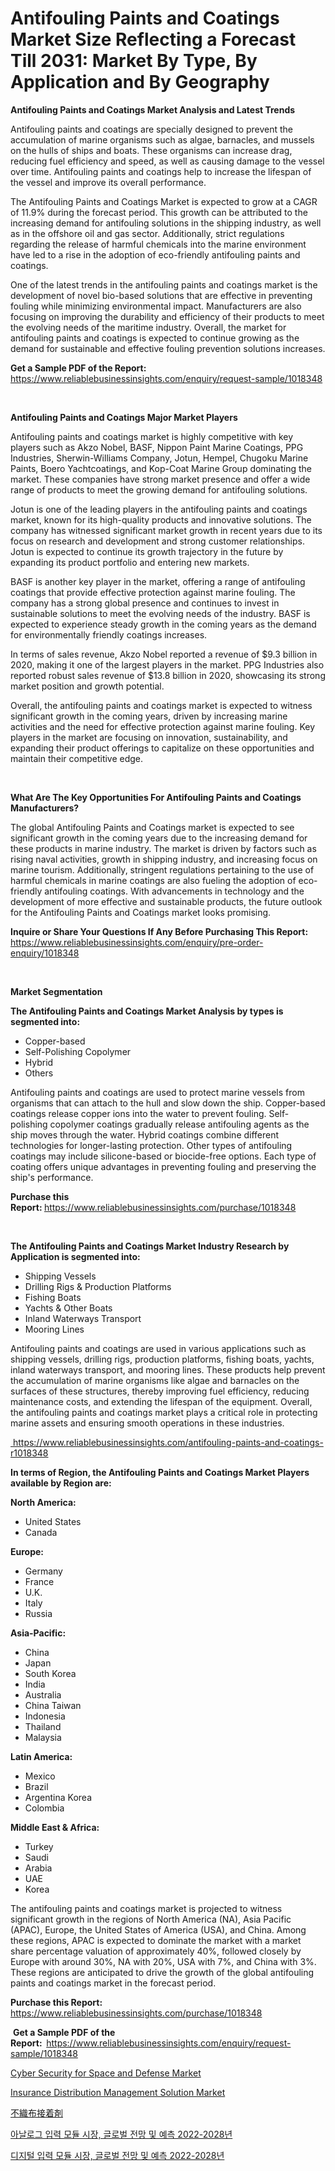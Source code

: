 <p><h1>Antifouling Paints and Coatings Market Size Reflecting a Forecast Till 2031: Market By Type, By Application and By Geography</h1></p><p><strong>Antifouling Paints and Coatings Market Analysis and Latest Trends</strong></p>
<p><p>Antifouling paints and coatings are specially designed to prevent the accumulation of marine organisms such as algae, barnacles, and mussels on the hulls of ships and boats. These organisms can increase drag, reducing fuel efficiency and speed, as well as causing damage to the vessel over time. Antifouling paints and coatings help to increase the lifespan of the vessel and improve its overall performance.</p><p>The Antifouling Paints and Coatings Market is expected to grow at a CAGR of 11.9% during the forecast period. This growth can be attributed to the increasing demand for antifouling solutions in the shipping industry, as well as in the offshore oil and gas sector. Additionally, strict regulations regarding the release of harmful chemicals into the marine environment have led to a rise in the adoption of eco-friendly antifouling paints and coatings.</p><p>One of the latest trends in the antifouling paints and coatings market is the development of novel bio-based solutions that are effective in preventing fouling while minimizing environmental impact. Manufacturers are also focusing on improving the durability and efficiency of their products to meet the evolving needs of the maritime industry. Overall, the market for antifouling paints and coatings is expected to continue growing as the demand for sustainable and effective fouling prevention solutions increases.</p></p>
<p><strong>Get a Sample PDF of the Report:&nbsp;</strong> <a href="https://www.reliablebusinessinsights.com/enquiry/request-sample/1018348">https://www.reliablebusinessinsights.com/enquiry/request-sample/1018348</a></p>
<p>&nbsp;</p>
<p><strong>Antifouling Paints and Coatings Major Market Players</strong></p>
<p><p>Antifouling paints and coatings market is highly competitive with key players such as Akzo Nobel, BASF, Nippon Paint Marine Coatings, PPG Industries, Sherwin-Williams Company, Jotun, Hempel, Chugoku Marine Paints, Boero Yachtcoatings, and Kop-Coat Marine Group dominating the market. These companies have strong market presence and offer a wide range of products to meet the growing demand for antifouling solutions.</p><p>Jotun is one of the leading players in the antifouling paints and coatings market, known for its high-quality products and innovative solutions. The company has witnessed significant market growth in recent years due to its focus on research and development and strong customer relationships. Jotun is expected to continue its growth trajectory in the future by expanding its product portfolio and entering new markets.</p><p>BASF is another key player in the market, offering a range of antifouling coatings that provide effective protection against marine fouling. The company has a strong global presence and continues to invest in sustainable solutions to meet the evolving needs of the industry. BASF is expected to experience steady growth in the coming years as the demand for environmentally friendly coatings increases.</p><p>In terms of sales revenue, Akzo Nobel reported a revenue of $9.3 billion in 2020, making it one of the largest players in the market. PPG Industries also reported robust sales revenue of $13.8 billion in 2020, showcasing its strong market position and growth potential.</p><p>Overall, the antifouling paints and coatings market is expected to witness significant growth in the coming years, driven by increasing marine activities and the need for effective protection against marine fouling. Key players in the market are focusing on innovation, sustainability, and expanding their product offerings to capitalize on these opportunities and maintain their competitive edge.</p></p>
<p>&nbsp;</p>
<p><strong>What Are The Key Opportunities For Antifouling Paints and Coatings Manufacturers?</strong></p>
<p><p>The global Antifouling Paints and Coatings market is expected to see significant growth in the coming years due to the increasing demand for these products in marine industry. The market is driven by factors such as rising naval activities, growth in shipping industry, and increasing focus on marine tourism. Additionally, stringent regulations pertaining to the use of harmful chemicals in marine coatings are also fueling the adoption of eco-friendly antifouling coatings. With advancements in technology and the development of more effective and sustainable products, the future outlook for the Antifouling Paints and Coatings market looks promising.</p></p>
<p><strong>Inquire or Share Your Questions If Any Before Purchasing This Report:</strong> <a href="https://www.reliablebusinessinsights.com/enquiry/pre-order-enquiry/1018348">https://www.reliablebusinessinsights.com/enquiry/pre-order-enquiry/1018348</a></p>
<p>&nbsp;</p>
<p><strong>Market Segmentation</strong></p>
<p><strong>The Antifouling Paints and Coatings Market Analysis by types is segmented into:</strong></p>
<p><ul><li>Copper-based</li><li>Self-Polishing Copolymer</li><li>Hybrid</li><li>Others</li></ul></p>
<p><p>Antifouling paints and coatings are used to protect marine vessels from organisms that can attach to the hull and slow down the ship. Copper-based coatings release copper ions into the water to prevent fouling. Self-polishing copolymer coatings gradually release antifouling agents as the ship moves through the water. Hybrid coatings combine different technologies for longer-lasting protection. Other types of antifouling coatings may include silicone-based or biocide-free options. Each type of coating offers unique advantages in preventing fouling and preserving the ship's performance.</p></p>
<p><strong>Purchase this Report:&nbsp;</strong><a href="https://www.reliablebusinessinsights.com/purchase/1018348">https://www.reliablebusinessinsights.com/purchase/1018348</a></p>
<p>&nbsp;</p>
<p><strong>The Antifouling Paints and Coatings Market Industry Research by Application is segmented into:</strong></p>
<p><ul><li>Shipping Vessels</li><li>Drilling Rigs & Production Platforms</li><li>Fishing Boats</li><li>Yachts & Other Boats</li><li>Inland Waterways Transport</li><li>Mooring Lines</li></ul></p>
<p><p>Antifouling paints and coatings are used in various applications such as shipping vessels, drilling rigs, production platforms, fishing boats, yachts, inland waterways transport, and mooring lines. These products help prevent the accumulation of marine organisms like algae and barnacles on the surfaces of these structures, thereby improving fuel efficiency, reducing maintenance costs, and extending the lifespan of the equipment. Overall, the antifouling paints and coatings market plays a critical role in protecting marine assets and ensuring smooth operations in these industries.</p></p>
<p><a href="https://www.reliablebusinessinsights.com/antifouling-paints-and-coatings-r1018348">&nbsp;https://www.reliablebusinessinsights.com/antifouling-paints-and-coatings-r1018348</a></p>
<p><strong>In terms of Region, the Antifouling Paints and Coatings Market Players available by Region are:</strong></p>
<p>
    <p> <strong> North America: </strong>
        <ul>
            <li>United States</li>
            <li>Canada</li>
        </ul>
        </p> 
    <p> <strong> Europe: </strong>
        <ul>
            <li>Germany</li>
            <li>France</li>
            <li>U.K.</li>
            <li>Italy</li>
            <li>Russia</li>
        </ul>
        </p> 
    <p> <strong> Asia-Pacific: </strong>
        <ul>
            <li>China</li>
            <li>Japan</li>
            <li>South Korea</li>
            <li>India</li>
            <li>Australia</li>
            <li>China Taiwan</li>
            <li>Indonesia</li>
            <li>Thailand</li>
            <li>Malaysia</li>
        </ul>
        </p> 
    <p> <strong> Latin America: </strong>
        <ul>
            <li>Mexico</li>
            <li>Brazil</li>
            <li>Argentina Korea</li>
            <li>Colombia</li>
        </ul>
        </p> 
    <p> <strong> Middle East & Africa: </strong>
        <ul>
            <li>Turkey</li>
            <li>Saudi</li>
            <li>Arabia</li>
            <li>UAE</li>
            <li>Korea</li>
        </ul>
    </p>
    </p>
<p><p>The antifouling paints and coatings market is projected to witness significant growth in the regions of North America (NA), Asia Pacific (APAC), Europe, the United States of America (USA), and China. Among these regions, APAC is expected to dominate the market with a market share percentage valuation of approximately 40%, followed closely by Europe with around 30%, NA with 20%, USA with 7%, and China with 3%. These regions are anticipated to drive the growth of the global antifouling paints and coatings market in the forecast period.</p></p>
<p><strong>Purchase this Report: </strong><a href="https://www.reliablebusinessinsights.com/purchase/1018348">https://www.reliablebusinessinsights.com/purchase/1018348</a></p>
<p>&nbsp;<strong>Get a Sample PDF of the Report:&nbsp;&nbsp;</strong><a href="https://www.reliablebusinessinsights.com/enquiry/request-sample/1018348">https://www.reliablebusinessinsights.com/enquiry/request-sample/1018348</a></p>
<p><strong></strong></p>
<p><p><a href="https://www.linkedin.com/pulse/cyber-security-space-defense-market-exploring-share-trends-cbnac">Cyber Security for Space and Defense Market</a></p><p><a href="https://www.linkedin.com/pulse/insurance-distribution-management-solution-market-share-evolution-3vsoc">Insurance Distribution Management Solution Market</a></p><p><a href="https://medium.com/@oliveyew35/%E9%9D%9E%E7%B9%94%E5%B8%83%E6%8E%A5%E7%9D%80%E5%89%A4%E5%B8%82%E5%A0%B4%E3%82%B7%E3%82%A7%E3%82%A2%E3%81%A8%E7%AB%B6%E4%BA%89%E7%92%B0%E5%A2%83%E3%81%AB%E9%96%A2%E3%81%99%E3%82%8B%E6%B4%9E%E5%AF%9F-2024%E5%B9%B4%E3%81%8B%E3%82%892031%E5%B9%B4%E3%81%BE%E3%81%A7%E3%81%AE%E6%9C%9F%E9%96%93-15be91c2f8de">不織布接着剤</a></p><p><a href="https://medium.com/@rahiboni7_88509/%EC%95%84%EB%82%A0%EB%A1%9C%EA%B7%B8-%EC%9E%85%EB%A0%A5-%EB%AA%A8%EB%93%88-%EC%8B%9C%EC%9E%A5-%EA%B8%80%EB%A1%9C%EB%B2%8C-%EC%A0%84%EB%A7%9D-%EB%B0%8F-2022-2028-%EC%8B%9C%EC%9E%A5-%EC%A1%B0%EC%82%AC-%EB%B3%B4%EA%B3%A0%EC%84%9C%EC%97%90%EB%8A%94-2024%EB%85%84%EB%B6%80%ED%84%B0-2031%EB%85%84%EA%B9%8C%EC%A7%80-%EC%98%88%EC%B8%A1%EB%90%9C-%EC%97%B0%ED%8F%89%EA%B7%A0-%EC%84%B1%EC%9E%A5%EB%A5%A0%EC%9D%B4-%EC%9D%B8-%EC%8B%9C%EC%9E%A5-%EA%B7%9C%EB%AA%A8-%EC%A0%90%EC%9C%A0%EC%9C%A8-%EB%B0%8F-%EC%84%B1%EC%9E%A5%EB%A5%A0%EC%97%90-%EB%8C%80%ED%95%9C-d77c25846bbf">아날로그 입력 모듈 시장, 글로벌 전망 및 예측 2022-2028년</a></p><p><a href="https://medium.com/@rahiboni7_88509/%EB%94%94%EC%A7%80%ED%84%B8-%EC%9E%85%EB%A0%A5-%EB%AA%A8%EB%93%88-%EC%8B%9C%EC%9E%A5-%EA%B8%80%EB%A1%9C%EB%B2%8C-%EC%A0%84%EB%A7%9D-%EB%B0%8F-%EC%98%88%EC%B8%A1-2022-2028-%EC%8B%9C%EC%9E%A5-%EB%8F%99%ED%96%A5-%EB%B0%8F-%EB%B6%84%EC%84%9D-%EB%AF%B8%EB%9E%98-%EC%84%B1%EC%9E%A5%EC%9D%84-%EC%9C%84%ED%95%9C-%EA%B8%B0%ED%9A%8C-%EB%B0%8F-%EB%8F%84%EC%A0%84-%EC%9A%94%EC%9D%B8-2024-2031-4d6d892f5264">디지털 입력 모듈 시장, 글로벌 전망 및 예측 2022-2028년</a></p></p>